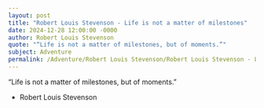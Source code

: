 ```yaml
---
layout: post
title: "Robert Louis Stevenson - Life is not a matter of milestones"
date: 2024-12-28 12:00:00 -0000
author: Robert Louis Stevenson
quote: "“Life is not a matter of milestones, but of moments.”"
subject: Adventure
permalink: /Adventure/Robert Louis Stevenson/Robert Louis Stevenson - Life is not a matter of milestones
---
```


“Life is not a matter of milestones, but of moments.”

- Robert Louis Stevenson
